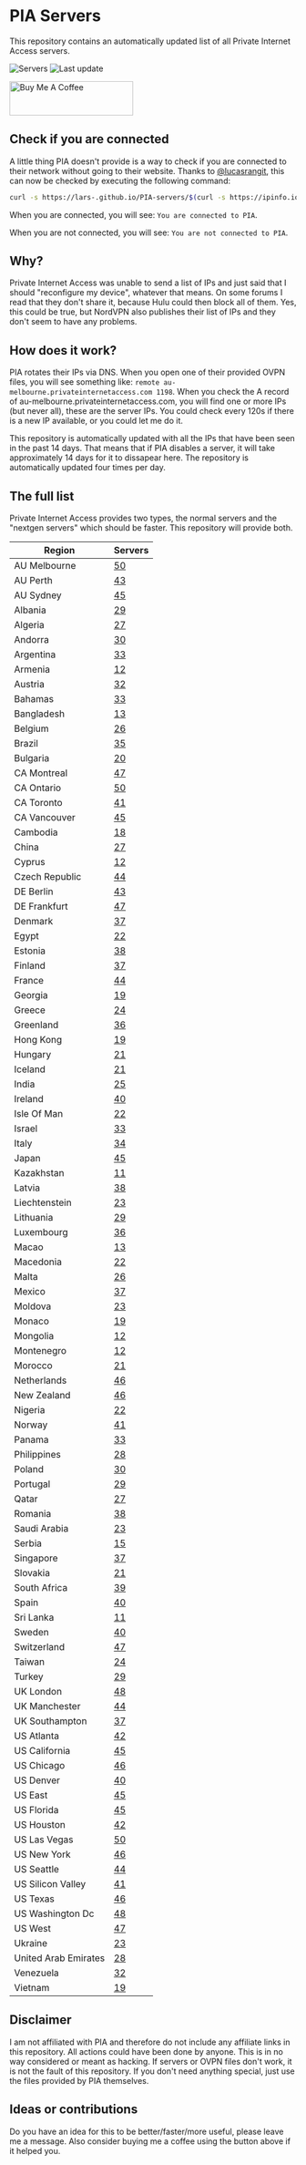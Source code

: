 # PIA Servers
This repository contains an automatically updated list of all Private Internet Access servers.

![Servers](https://img.shields.io/badge/servers-3165-brightgreen) ![Last update](https://img.shields.io/badge/last%20update-2022--12--13%2013%3A29%20CET-brightgreen) 

<a href="https://www.buymeacoffee.com/Lars-" target="_blank"><img src="https://cdn.buymeacoffee.com/buttons/v2/default-orange.png" alt="Buy Me A Coffee" height="60" style="height: 60px !important;width: 217px !important;" ></a>

## Check if you are connected
A little thing PIA doesn't provide is a way to check if you are connected to their network without going to their website.
Thanks to [@lucasrangit](https://github.com/lucasrangit), this can now be checked by executing the following command:
```bash
curl -s https://lars-.github.io/PIA-servers/$(curl -s https://ipinfo.io/ip)
```

When you are connected, you will see: `You are connected to PIA`.

When you are not connected, you will see: `You are not connected to PIA`.

## Why?
Private Internet Access was unable to send a list of IPs and just said that I should "reconfigure my device", whatever that means.
On some forums I read that they don't share it, because Hulu could then block all of them. Yes, this could be true, but NordVPN also publishes their list of IPs and they don't seem to have any problems.

## How does it work?
PIA rotates their IPs via DNS. When you open one of their provided OVPN files, you will see something like:
`remote au-melbourne.privateinternetaccess.com 1198`. When you check the A record of au-melbourne.privateinternetaccess.com, you will find one or more IPs (but never all), these are the server IPs.
You could check every 120s if there is a new IP available, or you could let me do it.

This repository is automatically updated with all the IPs that have been seen in the past 14 days. That means that if PIA disables a server, it will take approximately 14 days for it to dissapear here.
The repository is automatically updated four times per day.

## The full list
Private Internet Access provides two types, the normal servers and the "nextgen servers" which should be faster. This repository will provide both.

Region | Servers
------ |--------
AU Melbourne | [50](https://github.com/Lars-/PIA-servers/tree/master/regions/AU%20Melbourne)
AU Perth | [43](https://github.com/Lars-/PIA-servers/tree/master/regions/AU%20Perth)
AU Sydney | [45](https://github.com/Lars-/PIA-servers/tree/master/regions/AU%20Sydney)
Albania | [29](https://github.com/Lars-/PIA-servers/tree/master/regions/Albania)
Algeria | [27](https://github.com/Lars-/PIA-servers/tree/master/regions/Algeria)
Andorra | [30](https://github.com/Lars-/PIA-servers/tree/master/regions/Andorra)
Argentina | [33](https://github.com/Lars-/PIA-servers/tree/master/regions/Argentina)
Armenia | [12](https://github.com/Lars-/PIA-servers/tree/master/regions/Armenia)
Austria | [32](https://github.com/Lars-/PIA-servers/tree/master/regions/Austria)
Bahamas | [33](https://github.com/Lars-/PIA-servers/tree/master/regions/Bahamas)
Bangladesh | [13](https://github.com/Lars-/PIA-servers/tree/master/regions/Bangladesh)
Belgium | [26](https://github.com/Lars-/PIA-servers/tree/master/regions/Belgium)
Brazil | [35](https://github.com/Lars-/PIA-servers/tree/master/regions/Brazil)
Bulgaria | [20](https://github.com/Lars-/PIA-servers/tree/master/regions/Bulgaria)
CA Montreal | [47](https://github.com/Lars-/PIA-servers/tree/master/regions/CA%20Montreal)
CA Ontario | [50](https://github.com/Lars-/PIA-servers/tree/master/regions/CA%20Ontario)
CA Toronto | [41](https://github.com/Lars-/PIA-servers/tree/master/regions/CA%20Toronto)
CA Vancouver | [45](https://github.com/Lars-/PIA-servers/tree/master/regions/CA%20Vancouver)
Cambodia | [18](https://github.com/Lars-/PIA-servers/tree/master/regions/Cambodia)
China | [27](https://github.com/Lars-/PIA-servers/tree/master/regions/China)
Cyprus | [12](https://github.com/Lars-/PIA-servers/tree/master/regions/Cyprus)
Czech Republic | [44](https://github.com/Lars-/PIA-servers/tree/master/regions/Czech%20Republic)
DE Berlin | [43](https://github.com/Lars-/PIA-servers/tree/master/regions/DE%20Berlin)
DE Frankfurt | [47](https://github.com/Lars-/PIA-servers/tree/master/regions/DE%20Frankfurt)
Denmark | [37](https://github.com/Lars-/PIA-servers/tree/master/regions/Denmark)
Egypt | [22](https://github.com/Lars-/PIA-servers/tree/master/regions/Egypt)
Estonia | [38](https://github.com/Lars-/PIA-servers/tree/master/regions/Estonia)
Finland | [37](https://github.com/Lars-/PIA-servers/tree/master/regions/Finland)
France | [44](https://github.com/Lars-/PIA-servers/tree/master/regions/France)
Georgia | [19](https://github.com/Lars-/PIA-servers/tree/master/regions/Georgia)
Greece | [24](https://github.com/Lars-/PIA-servers/tree/master/regions/Greece)
Greenland | [36](https://github.com/Lars-/PIA-servers/tree/master/regions/Greenland)
Hong Kong | [19](https://github.com/Lars-/PIA-servers/tree/master/regions/Hong%20Kong)
Hungary | [21](https://github.com/Lars-/PIA-servers/tree/master/regions/Hungary)
Iceland | [21](https://github.com/Lars-/PIA-servers/tree/master/regions/Iceland)
India | [25](https://github.com/Lars-/PIA-servers/tree/master/regions/India)
Ireland | [40](https://github.com/Lars-/PIA-servers/tree/master/regions/Ireland)
Isle Of Man | [22](https://github.com/Lars-/PIA-servers/tree/master/regions/Isle%20Of%20Man)
Israel | [33](https://github.com/Lars-/PIA-servers/tree/master/regions/Israel)
Italy | [34](https://github.com/Lars-/PIA-servers/tree/master/regions/Italy)
Japan | [45](https://github.com/Lars-/PIA-servers/tree/master/regions/Japan)
Kazakhstan | [11](https://github.com/Lars-/PIA-servers/tree/master/regions/Kazakhstan)
Latvia | [38](https://github.com/Lars-/PIA-servers/tree/master/regions/Latvia)
Liechtenstein | [23](https://github.com/Lars-/PIA-servers/tree/master/regions/Liechtenstein)
Lithuania | [29](https://github.com/Lars-/PIA-servers/tree/master/regions/Lithuania)
Luxembourg | [36](https://github.com/Lars-/PIA-servers/tree/master/regions/Luxembourg)
Macao | [13](https://github.com/Lars-/PIA-servers/tree/master/regions/Macao)
Macedonia | [22](https://github.com/Lars-/PIA-servers/tree/master/regions/Macedonia)
Malta | [26](https://github.com/Lars-/PIA-servers/tree/master/regions/Malta)
Mexico | [37](https://github.com/Lars-/PIA-servers/tree/master/regions/Mexico)
Moldova | [23](https://github.com/Lars-/PIA-servers/tree/master/regions/Moldova)
Monaco | [19](https://github.com/Lars-/PIA-servers/tree/master/regions/Monaco)
Mongolia | [12](https://github.com/Lars-/PIA-servers/tree/master/regions/Mongolia)
Montenegro | [12](https://github.com/Lars-/PIA-servers/tree/master/regions/Montenegro)
Morocco | [21](https://github.com/Lars-/PIA-servers/tree/master/regions/Morocco)
Netherlands | [46](https://github.com/Lars-/PIA-servers/tree/master/regions/Netherlands)
New Zealand | [46](https://github.com/Lars-/PIA-servers/tree/master/regions/New%20Zealand)
Nigeria | [22](https://github.com/Lars-/PIA-servers/tree/master/regions/Nigeria)
Norway | [41](https://github.com/Lars-/PIA-servers/tree/master/regions/Norway)
Panama | [33](https://github.com/Lars-/PIA-servers/tree/master/regions/Panama)
Philippines | [28](https://github.com/Lars-/PIA-servers/tree/master/regions/Philippines)
Poland | [30](https://github.com/Lars-/PIA-servers/tree/master/regions/Poland)
Portugal | [29](https://github.com/Lars-/PIA-servers/tree/master/regions/Portugal)
Qatar | [27](https://github.com/Lars-/PIA-servers/tree/master/regions/Qatar)
Romania | [38](https://github.com/Lars-/PIA-servers/tree/master/regions/Romania)
Saudi Arabia | [23](https://github.com/Lars-/PIA-servers/tree/master/regions/Saudi%20Arabia)
Serbia | [15](https://github.com/Lars-/PIA-servers/tree/master/regions/Serbia)
Singapore | [37](https://github.com/Lars-/PIA-servers/tree/master/regions/Singapore)
Slovakia | [21](https://github.com/Lars-/PIA-servers/tree/master/regions/Slovakia)
South Africa | [39](https://github.com/Lars-/PIA-servers/tree/master/regions/South%20Africa)
Spain | [40](https://github.com/Lars-/PIA-servers/tree/master/regions/Spain)
Sri Lanka | [11](https://github.com/Lars-/PIA-servers/tree/master/regions/Sri%20Lanka)
Sweden | [40](https://github.com/Lars-/PIA-servers/tree/master/regions/Sweden)
Switzerland | [47](https://github.com/Lars-/PIA-servers/tree/master/regions/Switzerland)
Taiwan | [24](https://github.com/Lars-/PIA-servers/tree/master/regions/Taiwan)
Turkey | [29](https://github.com/Lars-/PIA-servers/tree/master/regions/Turkey)
UK London | [48](https://github.com/Lars-/PIA-servers/tree/master/regions/UK%20London)
UK Manchester | [44](https://github.com/Lars-/PIA-servers/tree/master/regions/UK%20Manchester)
UK Southampton | [37](https://github.com/Lars-/PIA-servers/tree/master/regions/UK%20Southampton)
US Atlanta | [42](https://github.com/Lars-/PIA-servers/tree/master/regions/US%20Atlanta)
US California | [45](https://github.com/Lars-/PIA-servers/tree/master/regions/US%20California)
US Chicago | [46](https://github.com/Lars-/PIA-servers/tree/master/regions/US%20Chicago)
US Denver | [40](https://github.com/Lars-/PIA-servers/tree/master/regions/US%20Denver)
US East | [45](https://github.com/Lars-/PIA-servers/tree/master/regions/US%20East)
US Florida | [45](https://github.com/Lars-/PIA-servers/tree/master/regions/US%20Florida)
US Houston | [42](https://github.com/Lars-/PIA-servers/tree/master/regions/US%20Houston)
US Las Vegas | [50](https://github.com/Lars-/PIA-servers/tree/master/regions/US%20Las%20Vegas)
US New York | [46](https://github.com/Lars-/PIA-servers/tree/master/regions/US%20New%20York)
US Seattle | [44](https://github.com/Lars-/PIA-servers/tree/master/regions/US%20Seattle)
US Silicon Valley | [41](https://github.com/Lars-/PIA-servers/tree/master/regions/US%20Silicon%20Valley)
US Texas | [46](https://github.com/Lars-/PIA-servers/tree/master/regions/US%20Texas)
US Washington Dc | [48](https://github.com/Lars-/PIA-servers/tree/master/regions/US%20Washington%20Dc)
US West | [47](https://github.com/Lars-/PIA-servers/tree/master/regions/US%20West)
Ukraine | [23](https://github.com/Lars-/PIA-servers/tree/master/regions/Ukraine)
United Arab Emirates | [28](https://github.com/Lars-/PIA-servers/tree/master/regions/United%20Arab%20Emirates)
Venezuela | [32](https://github.com/Lars-/PIA-servers/tree/master/regions/Venezuela)
Vietnam | [19](https://github.com/Lars-/PIA-servers/tree/master/regions/Vietnam)


## Disclaimer
I am not affiliated with PIA and therefore do not include any affiliate links in this repository. 
All actions could have been done by anyone. This is in no way considered or meant as hacking. 
If servers or OVPN files don't work, it is not the fault of this repository. If you don't need anything special, just use the files provided by PIA themselves.

## Ideas or contributions
Do you have an idea for this to be better/faster/more useful, please leave me a message. Also consider buying me a coffee using the button above if it helped you.
